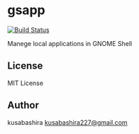 gsapp
=====

[![Build Status](https://travis-ci.org/kusabashira/gsapp.svg?branch=master)](https://travis-ci.org/kusabashira/gsapp)

Manege local applications in GNOME Shell

License
-------

MIT License

Author
------

kusabashira <kusabashira227@gmail.com>
